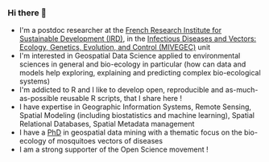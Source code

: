### Hi there 👋

- I'm a postdoc researcher at the [French Research Institute for Sustainable Development (IRD)](https://en.ird.fr/home-page), in the [Infectious Diseases and Vectors: Ecology, Genetics, Evolution, and Control (MIVEGEC)](https://mivegec.fr/en) unit
- I'm interested in Geospatial Data Science applied to environmental sciences in general and bio-ecology in particular (how can data and models help exploring, explaining and predicting complex bio-ecological systems)
- I'm addicted to R and I like to develop open, reproducible and as-much-as-possible reusable R scripts, that I share here ! 
- I have expertise in Geographic Information Systems, Remote Sensing, Spatial Modeling (including biostatistics and machine learning), Spatial Relational Databases, Spatial Metadata management
- I have a [PhD](https://theses.hal.science/tel-03841709) in geospatial data mining with a thematic focus on the bio-ecology of mosquitoes vectors of diseases
- I am a strong supporter of the Open Science movement ! 
